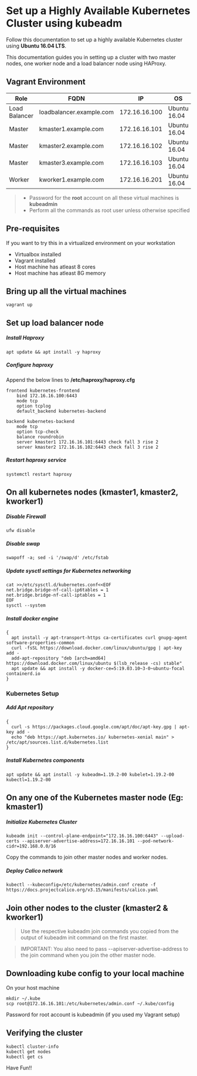 # Set up a Highly Available Kubernetes Cluster using kubeadm
Follow this documentation to set up a highly available Kubernetes cluster using __Ubuntu 16.04 LTS__.

This documentation guides you in setting up a cluster with two master nodes, one worker node and a load balancer node using HAProxy.

## Vagrant Environment
|Role|FQDN|IP|OS|RAM|CPU|
|----|----|----|----|----|----|
|Load Balancer|loadbalancer.example.com|172.16.16.100|Ubuntu 16.04|1G|1|
|Master|kmaster1.example.com|172.16.16.101|Ubuntu 16.04|2G|2|
|Master|kmaster2.example.com|172.16.16.102|Ubuntu 16.04|2G|2|
|Master|kmaster3.example.com|172.16.16.103|Ubuntu 16.04|2G|2|
|Worker|kworker1.example.com|172.16.16.201|Ubuntu 16.04|1G|1|

> * Password for the **root** account on all these virtual machines is **kubeadmin**
> * Perform all the commands as root user unless otherwise specified

## Pre-requisites
If you want to try this in a virtualized environment on your workstation
* Virtualbox installed
* Vagrant installed
* Host machine has atleast 8 cores
* Host machine has atleast 8G memory

## Bring up all the virtual machines
```
vagrant up
```

## Set up load balancer node
##### Install Haproxy
```
apt update && apt install -y haproxy
```
##### Configure haproxy
Append the below lines to **/etc/haproxy/haproxy.cfg**
```
frontend kubernetes-frontend
    bind 172.16.16.100:6443
    mode tcp
    option tcplog
    default_backend kubernetes-backend

backend kubernetes-backend
    mode tcp
    option tcp-check
    balance roundrobin
    server kmaster1 172.16.16.101:6443 check fall 3 rise 2
    server kmaster2 172.16.16.102:6443 check fall 3 rise 2
```
##### Restart haproxy service
```
systemctl restart haproxy
```

## On all kubernetes nodes (kmaster1, kmaster2, kworker1)
##### Disable Firewall
```
ufw disable
```
##### Disable swap
```
swapoff -a; sed -i '/swap/d' /etc/fstab
```
##### Update sysctl settings for Kubernetes networking
```
cat >>/etc/sysctl.d/kubernetes.conf<<EOF
net.bridge.bridge-nf-call-ip6tables = 1
net.bridge.bridge-nf-call-iptables = 1
EOF
sysctl --system
```
##### Install docker engine
```
{
  apt install -y apt-transport-https ca-certificates curl gnupg-agent software-properties-common
  curl -fsSL https://download.docker.com/linux/ubuntu/gpg | apt-key add -
  add-apt-repository "deb [arch=amd64] https://download.docker.com/linux/ubuntu $(lsb_release -cs) stable"
  apt update && apt install -y docker-ce=5:19.03.10~3-0~ubuntu-focal containerd.io
}
```
### Kubernetes Setup
##### Add Apt repository
```
{
  curl -s https://packages.cloud.google.com/apt/doc/apt-key.gpg | apt-key add -
  echo "deb https://apt.kubernetes.io/ kubernetes-xenial main" > /etc/apt/sources.list.d/kubernetes.list
}
```
##### Install Kubernetes components
```
apt update && apt install -y kubeadm=1.19.2-00 kubelet=1.19.2-00 kubectl=1.19.2-00
```
## On any one of the Kubernetes master node (Eg: kmaster1)
##### Initialize Kubernetes Cluster
```
kubeadm init --control-plane-endpoint="172.16.16.100:6443" --upload-certs --apiserver-advertise-address=172.16.16.101 --pod-network-cidr=192.168.0.0/16
```
Copy the commands to join other master nodes and worker nodes.
##### Deploy Calico network
```
kubectl --kubeconfig=/etc/kubernetes/admin.conf create -f https://docs.projectcalico.org/v3.15/manifests/calico.yaml
```

## Join other nodes to the cluster (kmaster2 & kworker1)
> Use the respective kubeadm join commands you copied from the output of kubeadm init command on the first master.

> IMPORTANT: You also need to pass --apiserver-advertise-address to the join command when you join the other master node.

## Downloading kube config to your local machine
On your host machine
```
mkdir ~/.kube
scp root@172.16.16.101:/etc/kubernetes/admin.conf ~/.kube/config
```
Password for root account is kubeadmin (if you used my Vagrant setup)

## Verifying the cluster
```
kubectl cluster-info
kubectl get nodes
kubectl get cs
```

Have Fun!!

